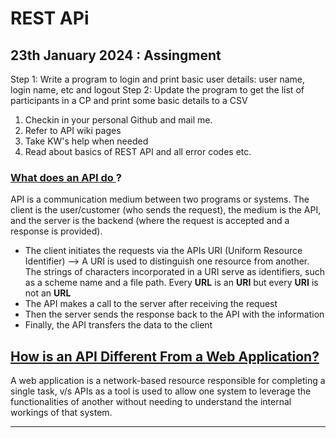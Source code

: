 # REST APi
## 23th January 2024 : Assingment
Step 1: Write a program to login and print basic user details: user name, login name, etc and logout
Step 2: Update the program to get the list of participants in a CP and print some basic details to a CSV

1. Checkin in your personal Github and mail me.
2. Refer to API wiki pages
3. Take KW's help when needed
4. Read about basics of REST API and all error codes etc.


### <u>What does an API do </u>? 
API is a communication medium between two programs or systems. The client is the user/customer (who sends the request), the medium is the API, and the server is the backend (where the request is accepted and a response is provided).

* The client initiates the requests via the APIs URI (Uniform Resource Identifier) —> A URI is used to distinguish one resource from another. The strings of characters incorporated in a URI serve as identifiers, such as a scheme name and a file path. Every **URL** is an **URI** but every **URI** is not an **URL**
* The API makes a call to the server after receiving the request
* Then the server sends the response back to the API with the information
* Finally, the API transfers the data to the client

## <u>How is an API Different From a Web Application?</u>
A web application is a network-based resource responsible for completing a single task, v/s APIs as a tool is used to allow one system to leverage the functionalities of another without needing to understand the internal workings of that system.

---
